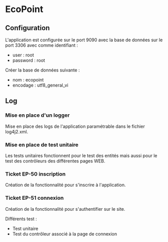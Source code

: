 # EcoPoint

## Configuration

L'application est configurée sur le port 9090 avec la base de données sur le port 3306 avec comme identifiant :
- user : root
- password : root

Créer la base de données suivante :

- nom : ecopoint
- encodage : utf8_general_vi

## Log

### Mise en place d'un logger

Mise en place des logs de l'application paramétrable dans le fichier log4j2.xml.

### Mise en place de test unitaire

Les tests unitaires fonctionnent pour le test des entités mais aussi pour le test des contrôleurs des différentes pages WEB.

### Ticket EP-50 inscription

Création de la fonctionnalité pour s'inscrire à l'application.

### Ticket EP-51 connexion

Création de la fonctionnalité pour s'authentifier sur le site.

Différents test :

- Test unitaire
- Test du contrôleur associé à la page de connexion
